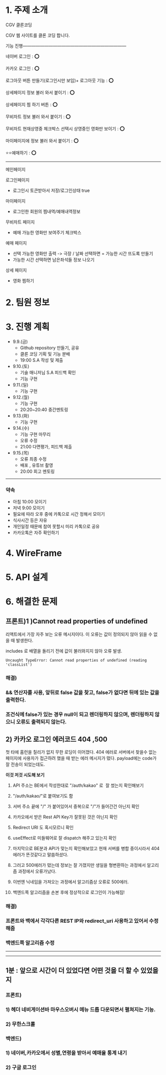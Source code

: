 # 1. 주제 소개

CGV 클론코딩

CGV 웹 사이트를 클론 코딩 합니다.

기능 진행————————————————————————

네이버 로그인 : **⭕️**

카카오 로그인 :   **⭕️** 

로그아웃 버튼 만들기(로그인시만 보임)+ 로그아웃 기능 : **⭕️** 

상세페이지 정보 불러 와서 붙이기 :  **⭕️**

상세페이지 찜 하기 버튼 :  **⭕️**

무비차트 정보 불러 와서 붙이기 :  **⭕️**

무비차트 현재상영중 체크박스 선택시 상영중인 영화만 보이기 :  **⭕️** 

마이페이지에 정보 불러 와서 붙이기 : **⭕️** 

⭐️⭐️예매하기 : **⭕️** 

---

메인페이지

로그인페이지

- 로그인시 토큰받아서 저장/로그인상태 true

마이페이지

- 로그인한 회원의 찜내역/예매내역정보

무비차트 페이지

- 예매 가능한 영화만 보여주기 체크박스

예매 페이지

- 선택 가능한 영화만 출력 -> 극장 / 날짜 선택하면 = 가능한 시간 뜨도록 만들기
- 가능한 시간 선택하면 남은좌석들 정보 나오기

상세 페이지

- 영화 찜하기

# 2. 팀원 정보

# 3. 진행 계획

- 9.9.(금)
    - Github repository 만들기, 공유
    - 클론 코딩 기획 및 기능 분배
    - 19:00 S.A 작성 및 제출
- 9.10.(토)
    - 기술 매니저님 S.A 피드백 확인
    - 기능 구현
- 9.11.(일)
    - 기능 구현
- 9.12.(월)
    - 기능 구현
    - 20:20~20:40 중간멘토링
- 9.13.(화)
    - 기능 구현
- 9.14.(수)
    - 기능 구현 마무리
    - 오류 수정
    - 21:00 다면평가, 피드백 제출
- 9.15.(목)
    - 오류 최종 수정
    - 배포 , 유튜브 촬영
    - 20:00 회고 멘토링

---

### 약속

- 아침 10:00 모이기
- 저녁 9:00 모이기
- 필요에 따라 오후 중에 카톡으로 시간 정해서 모이기
- 식사시간 등은 자유
- 개인일정 때문에 참여 못할시 미리 카톡으로 공유
- 카카오톡은 자주 확인하기

# 4. WireFrame


# 5. API 설계 

# 6. 해결한 문제

## 프론트)1 )Cannot read properties of undefined

리액트에서 가장 자주 보는 오류 메시지이다. 이 오류는 값이 정의되지 않아 읽을 수 없을 때 발생한다.

includes 로 배열을 돌리기 전에 값이 불러와지지 않아 오류 발생.

```
Uncaught TypeError: Cannot read properties of undefined (reading 'classList')
```

### **해결)**

### && 연산자를 사용, 앞뒤로 false 값을 찾고, false가 없다면 뒤에 있는 값을 출력한다.

### 조건식에 false가 있는 경우 null이 되고 렌더링하지 않으며, 렌더링하지 않으니 오류도 출력되지 않는다.

## 2) 카카오 로그인 에러코드 404 ,500

첫 타에 홈런을 칠리가 없지 무한 로딩이 이어졌다. 404 에러로 서버에서 찾을수 없는 페이지에 사용자가 접근하려 했을 때 받는 에러 메시지가 떴다. payload에는 code가 잘 전송이 되었는데도.

**이것 저것 시도해 보기**

1. API 주소는 BE에서 작성한대로 "/auth/kakao" 로  잘 썼는지 확인해보기

2. "/auth/kakao/"로 붙여보기도 함

3. 서버 주소 끝에 "/" 가 붙어있어서 중복으로 "/"가 들어간건 아닌지 확인

4. 카카오에서 받은 Rest API Key가 잘못된 것은 아닌지 확인

5. Redirect URI 도 혹시모르니 확인

6. useEffect로 미들웨어로 잘 dispatch 해주고 있는지 확인

7. 마지막으로 BE분과 API가 맞는지 확인해보았고 현재 서버를 병합 중이시라서 404에러가 뜬것같다고 말씀하셨다.

8. 그러고 500에러가 떴는데 정보는 잘 가졌지만 생일을 형변환하는 과정에서 알고리즘 과정에서 오류가났다.

9. 이번엔 닉네임을 가져오는 과정에서 알고리즘상 오류로 500에러.

10. 백엔드쪽 알고리즘을 손본 후에 정상적으로 로그인이 가능해짐!

### **해결)**

### **프론트와 백에서 각각다른 REST IP와 redirect_uri 사용하고 있어서 수정해줌**

### **백엔드쪽 알고리즘 수정**

---

---

## 1분 : 앞으로 시간이 더 있었다면 어떤 것을 더 할 수 있었을지

### 프론트)

### 1) 헤더 네비게이션바 마우스오버시 메뉴 드롭 다운되면서 펼쳐지는 기능.

### 2) 무한스크롤

### 백엔드)

### 1) 네이버,카카오에서 성별,연령을 받아서 예매율 통계 내기

### 2) 구글 로그인
